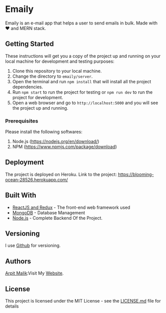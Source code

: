 # Emaily

Emaily is an e-mail app that helps a user to send emails in bulk.
Made with :heart: and MERN stack.

## Getting Started

These instructions will get you a copy of the project up and running on your local machine for development and testing purposes:
1. Clone this repository to your local machine.
2. Change the directory to `emaily/server`.
3. Open the terminal and run `npm install` that will install all the project dependencies.
4. Run `npm start` to run the project for testing or `npm run dev` to run the project for development.
5. Open a web browser and go to `http://localhost:5000` and you will see the project up and running.


### Prerequisites

Please install the following softwares:

1. Node.js (https://nodejs.org/en/download/)
2. NPM (https://www.npmjs.com/package/download)

## Deployment

The project is deployed on Heroku.
Link to the project: https://blooming-ocean-28526.herokuapp.com/

<!-- Deployment Target
https://git.heroku.com/blooming-ocean-28526.git
-->

## Built With

* [ReactJS and Redux](https://reactjs.org/) - The front-end web framework used
* [MongoDB](https://www.mongodb.com/) - Database Management
* [Node.js](https://nodejs.org/en/) - Complete Backend Of the Project.

## Versioning

I use [Github](https://github.com/) for versioning.

## Authors

[Arpit Malik](https://github.com/arpitmalik):Visit My [Website](http://www.arpitmalik.me).

## License

This project is licensed under the MIT License - see the [LICENSE.md](LICENSE.md) file for details
